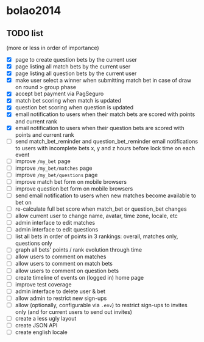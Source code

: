 # bolao2014

## TODO list

(more or less in order of importance)

- [X] page to create question bets by the current user
- [X] page listing all match bets by the current user
- [X] page listing all question bets by the current user
- [X] make user select a winner when submitting match bet in case of draw on round > group phase
- [X] accept bet payment via PagSeguro
- [X] match bet scoring when match is updated
- [X] question bet scoring when question is updated
- [X] email notification to users when their match bets are scored with points and current rank
- [X] email notification to users when their question bets are scored with points and current rank
- [ ] send match_bet_reminder and question_bet_reminder email notifications to users with incomplete bets x, y and z hours before lock time on each event
- [ ] improve `/my_bet` page
- [ ] improve `/my_bet/matches` page
- [ ] improve `/my_bet/questions` page
- [ ] improve match bet form on mobile browsers
- [ ] improve question bet form on mobile browsers
- [ ] send email notification to users when new matches become available to bet on
- [ ] re-calculate full bet score when match_bet or question_bet changes
- [ ] allow current user to change name, avatar, time zone, locale, etc
- [ ] admin interface to edit matches
- [ ] admin interface to edit questions
- [ ] list all bets in order of points in 3 rankings: overall, matches only, questions only
- [ ] graph all bets' points / rank evolution through time
- [ ] allow users to comment on matches
- [ ] allow users to comment on match bets
- [ ] allow users to comment on question bets
- [ ] create timeline of events on (logged in) home page
- [ ] improve test coverage
- [ ] admin interface to delete user & bet
- [ ] allow admin to restrict new sign-ups
- [ ] allow (optionally, configurable via `.env`) to restrict sign-ups to invites only (and for current users to send out invites)
- [ ] create a less ugly layout
- [ ] create JSON API
- [ ] create english locale

